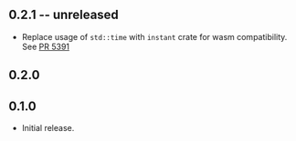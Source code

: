 ## 0.2.1 -- unreleased

- Replace usage of `std::time` with `instant` crate for wasm compatibility.
  See [PR 5391](https://github.com/libp2p/rust-libp2p/pull/5391)

## 0.2.0


## 0.1.0

- Initial release.
